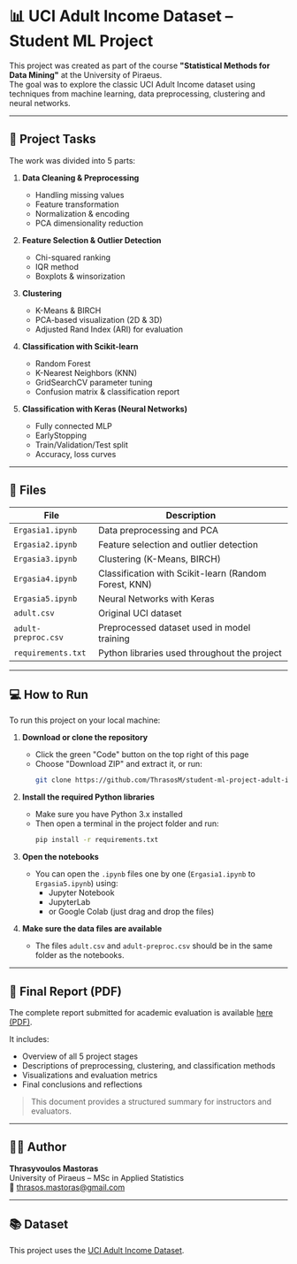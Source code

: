 # 📊 UCI Adult Income Dataset – Student ML Project

This project was created as part of the course **"Statistical Methods for Data Mining"** at the University of Piraeus.  
The goal was to explore the classic UCI Adult Income dataset using techniques from machine learning, data preprocessing, clustering and neural networks.

---

## 📌 Project Tasks

The work was divided into 5 parts:

1. **Data Cleaning & Preprocessing**  
   - Handling missing values  
   - Feature transformation  
   - Normalization & encoding  
   - PCA dimensionality reduction  

2. **Feature Selection & Outlier Detection**  
   - Chi-squared ranking  
   - IQR method  
   - Boxplots & winsorization  

3. **Clustering**  
   - K-Means & BIRCH  
   - PCA-based visualization (2D & 3D)  
   - Adjusted Rand Index (ARI) for evaluation  

4. **Classification with Scikit-learn**  
   - Random Forest  
   - K-Nearest Neighbors (KNN)  
   - GridSearchCV parameter tuning  
   - Confusion matrix & classification report  

5. **Classification with Keras (Neural Networks)**  
   - Fully connected MLP  
   - EarlyStopping  
   - Train/Validation/Test split  
   - Accuracy, loss curves

---

## 📂 Files

| File                  | Description                                                 |
|-----------------------|-------------------------------------------------------------|
| `Ergasia1.ipynb`      | Data preprocessing and PCA                                  |
| `Ergasia2.ipynb`      | Feature selection and outlier detection                     |
| `Ergasia3.ipynb`      | Clustering (K-Means, BIRCH)                                 |
| `Ergasia4.ipynb`      | Classification with Scikit-learn (Random Forest, KNN)       |
| `Ergasia5.ipynb`      | Neural Networks with Keras                                  |
| `adult.csv`           | Original UCI dataset                                        |
| `adult-preproc.csv`   | Preprocessed dataset used in model training                 |
| `requirements.txt`    | Python libraries used throughout the project                |

---

## 💻 How to Run

To run this project on your local machine:

1. **Download or clone the repository**
   - Click the green "Code" button on the top right of this page
   - Choose "Download ZIP" and extract it, or run:
     ```bash
     git clone https://github.com/ThrasosM/student-ml-project-adult-income.git
     ```

2. **Install the required Python libraries**
   - Make sure you have Python 3.x installed
   - Then open a terminal in the project folder and run:
     ```bash
     pip install -r requirements.txt
     ```

3. **Open the notebooks**
   - You can open the `.ipynb` files one by one (`Ergasia1.ipynb` to `Ergasia5.ipynb`) using:
     - Jupyter Notebook
     - JupyterLab
     - or Google Colab (just drag and drop the files)

4. **Make sure the data files are available**
   - The files `adult.csv` and `adult-preproc.csv` should be in the same folder as the notebooks.

---

## 📝 Final Report (PDF)

The complete report submitted for academic evaluation is available [here (PDF)](Report_Thrasyvoulos_Mastoras.pdf).

It includes:
- Overview of all 5 project stages
- Descriptions of preprocessing, clustering, and classification methods
- Visualizations and evaluation metrics
- Final conclusions and reflections

> This document provides a structured summary for instructors and evaluators.

---

## 🧑‍🎓 Author

**Thrasyvoulos Mastoras**  
University of Piraeus – MSc in Applied Statistics  
📧 thrasos.mastoras@gmail.com  

---
## 📚 Dataset

This project uses the [UCI Adult Income Dataset](https://archive.ics.uci.edu/ml/datasets/adult).
